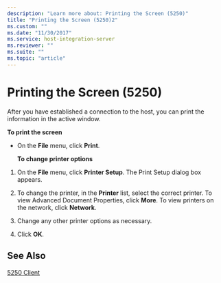 ```yaml
---
description: "Learn more about: Printing the Screen (5250)"
title: "Printing the Screen (5250)2"
ms.custom: ""
ms.date: "11/30/2017"
ms.service: host-integration-server
ms.reviewer: ""
ms.suite: ""
ms.topic: "article"
---
```

# Printing the Screen (5250)
After you have established a connection to the host, you can print the information in the active window.  
  
 **To print the screen**  
  
- On the **File** menu, click **Print**.  
  
  **To change printer options**  
  
1.  On the **File** menu, click **Printer Setup**. The Print Setup dialog box appears.  
  
2.  To change the printer, in the **Printer** list, select the correct printer. To view Advanced Document Properties, click **More**. To view printers on the network, click **Network**.  
  
3.  Change any other printer options as necessary.  
  
4.  Click **OK**.  
  
## See Also  
 [5250 Client](../core/5250-client1.md)
